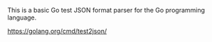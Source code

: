 This is a basic Go test JSON format parser for the Go programming language.

https://golang.org/cmd/test2json/
